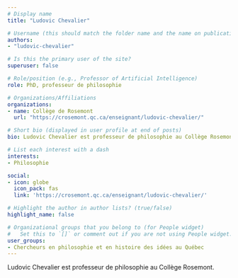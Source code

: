 ```yaml
---
# Display name
title: "Ludovic Chevalier"

# Username (this should match the folder name and the name on publications)
authors:
- "ludovic-chevalier"

# Is this the primary user of the site?
superuser: false

# Role/position (e.g., Professor of Artificial Intelligence)
role: PhD, professeur de philosophie

# Organizations/Affiliations
organizations:
- name: Collège de Rosemont
  url: "https://crosemont.qc.ca/enseignant/ludovic-chevalier/"

# Short bio (displayed in user profile at end of posts)
bio: Ludovic Chevalier est professeur de philosophie au Collège Rosemont.

# List each interest with a dash
interests:
- Philosophie

social:
- icon: globe
  icon_pack: fas
  link: 'https://crosemont.qc.ca/enseignant/ludovic-chevalier/'

# Highlight the author in author lists? (true/false)
highlight_name: false

# Organizational groups that you belong to (for People widget)
#   Set this to `[]` or comment out if you are not using People widget.
user_groups:
- Chercheurs en philosophie et en histoire des idées au Québec
---
```

Ludovic Chevalier est professeur de philosophie au Collège Rosemont.